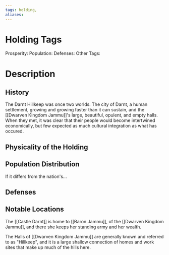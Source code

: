 ```yaml
---
tags: holding,
aliases:
---
```


# Holding Tags
Prosperity:
Population:
Defenses:
Other Tags:

# Description
## History

The Darnt Hillkeep was once two worlds. The city of Darnt, a human settlement, growing and growing faster than it can sustain, and the [[Dwarven Kingdom Jammu]]'s large, beautiful, opulent, and empty halls. When they met, it was clear that their people would become intertwined economically, but few expected as much cultural integration as what has occured. 

## Physicality of the Holding

## Population Distribution
If it differs from the nation's...

## Defenses

## Notable Locations
The [[Castle Darnt]] is home to [[Baron Jammu]], of the [[Dwarven Kingdom Jammu]], and there she keeps her standing army and her wealth.

The Halls of [[Dwarven Kingdom Jammu]] are generally known and referred to as "Hillkeep", and it is a large shallow connection of homes and work sites that make up much of the hills here. 

